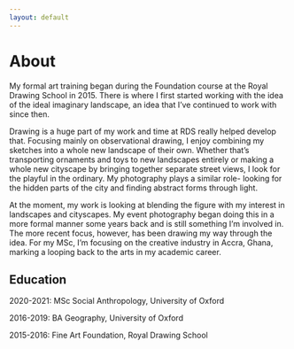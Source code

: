 ```yaml
---
layout: default
---
```


# About

My formal art training began during the Foundation course at the Royal Drawing School in 2015. There is where I first started working with the idea of the ideal imaginary landscape, an idea that I’ve continued to work with since then.

Drawing is a huge part of my work and time at RDS really helped develop that. Focusing mainly on observational drawing, I enjoy combining my sketches into a whole new landscape of their own. Whether that’s transporting ornaments and toys to new landscapes entirely or making a whole new cityscape by bringing together separate street views, I look for the playful in the ordinary. My photography plays a similar role- looking for the hidden parts of the city and finding abstract forms through light.
 
At the moment, my work is looking at blending the figure with my interest in landscapes and cityscapes. My event photography began doing this in a more formal manner some years back and is still something I’m involved in. The more recent focus, however, has been drawing my way through the idea. For my MSc, I’m focusing on the creative industry in Accra, Ghana, marking a looping back to the arts in my academic career.

## Education

2020-2021: MSc Social Anthropology, University of Oxford

2016-2019: BA Geography, University of Oxford

2015-2016: Fine Art Foundation, Royal Drawing School
